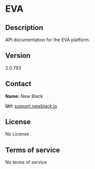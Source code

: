 # EVA

## Description

API documentation for the EVA platform.

## Version

2.0.793

## Contact

**Name:** New Black

**Url:** [support.newblack.io](https://support.newblack.io)

## License

No License

## Terms of service

No terms of service
